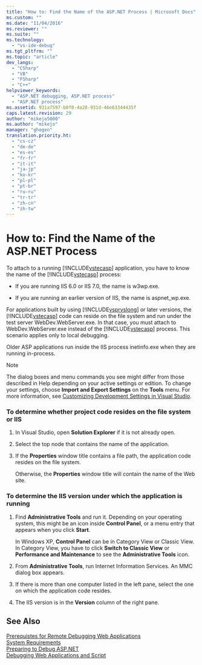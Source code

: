 ```yaml
---
title: "How to: Find the Name of the ASP.NET Process | Microsoft Docs"
ms.custom: ""
ms.date: "11/04/2016"
ms.reviewer: ""
ms.suite: ""
ms.technology: 
  - "vs-ide-debug"
ms.tgt_pltfrm: ""
ms.topic: "article"
dev_langs: 
  - "CSharp"
  - "VB"
  - "FSharp"
  - "C++"
helpviewer_keywords: 
  - "ASP.NET debugging, ASP.NET process"
  - "ASP.NET process"
ms.assetid: 931a7597-b0f0-4a28-931d-46e63344435f
caps.latest.revision: 29
author: "mikejo5000"
ms.author: "mikejo"
manager: "ghogen"
translation.priority.ht: 
  - "cs-cz"
  - "de-de"
  - "es-es"
  - "fr-fr"
  - "it-it"
  - "ja-jp"
  - "ko-kr"
  - "pl-pl"
  - "pt-br"
  - "ru-ru"
  - "tr-tr"
  - "zh-cn"
  - "zh-tw"
---
```

# How to: Find the Name of the ASP.NET Process
To attach to a running [!INCLUDE[vstecasp](../code-quality/includes/vstecasp_md.md)] application, you have to know the name of the [!INCLUDE[vstecasp](../code-quality/includes/vstecasp_md.md)] process:  
  
-   If you are running IIS 6.0 or IIS 7.0, the name is w3wp.exe.  
  
-   If you are running an earlier version of IIS, the name is aspnet_wp.exe.  
  
 For applications built by using [!INCLUDE[vsprvslong](../code-quality/includes/vsprvslong_md.md)] or later versions, the [!INCLUDE[vstecasp](../code-quality/includes/vstecasp_md.md)] code can reside on the file system and run under the test server WebDev.WebServer.exe. In that case, you must attach to WebDev.WebServer.exe instead of the [!INCLUDE[vstecasp](../code-quality/includes/vstecasp_md.md)] process. This scenario applies only to local debugging.  
  
 Older ASP applications run inside the IIS process inetinfo.exe when they are running in-process.  
  
> [!NOTE]
>  The dialog boxes and menu commands you see might differ from those described in Help depending on your active settings or edition. To change your settings, choose **Import and Export Settings** on the **Tools** menu. For more information, see [Customizing Development Settings in Visual Studio](http://msdn.microsoft.com/en-us/22c4debb-4e31-47a8-8f19-16f328d7dcd3).  
  
### To determine whether project code resides on the file system or IIS  
  
1.  In Visual Studio, open **Solution Explorer** if it is not already open.  
  
2.  Select the top node that contains the name of the application.  
  
3.  If the **Properties** window title contains a file path, the application code resides on the file system.  
  
     Otherwise, the **Properties** window title will contain the name of the Web site.  
  
### To determine the IIS version under which the application is running  
  
1.  Find **Administrative Tools** and run it. Depending on your operating system, this might be an icon inside **Control Panel**, or a menu entry that appears when you click **Start**.  
  
     In Windows XP, **Control Panel** can be in Category View or Classic View. In Category View, you have to click **Switch to Classic View** or **Performance and Maintenance** to see the **Administrative Tools** icon.  
  
2.  From **Administrative Tools**, run Internet Information Services. An MMC dialog box appears.  
  
3.  If there is more than one computer listed in the left pane, select the one on which the application code resides.  
  
4.  The IIS version is in the **Version** column of the right pane.  
  
## See Also  
 [Prerequistes for Remote Debugging Web Applications](../debugger/prerequistes-for-remote-debugging-web-applications.md)   
 [System Requirements](../debugger/aspnet-debugging-system-requirements.md)   
 [Preparing to Debug ASP.NET](../debugger/preparing-to-debug-aspnet.md)   
 [Debugging Web Applications and Script](../debugger/debugging-web-applications-and-script.md)